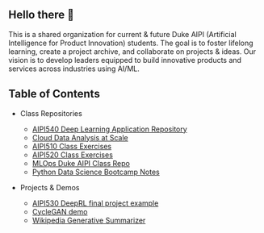 ## Hello there 👋

This is a shared organization for current & future Duke AIPI (Artificial Intelligence for Product Innovation) students. 
The goal is to foster lifelong learning, create a project archive, and collaborate on projects & ideas. 
Our vision is to develop leaders equipped to build innovative products and services across industries using AI/ML.

Table of Contents
------------------------

* Class Repositories
  * [AIPI540 Deep Learning Application Repository][540Repo]
  * [Cloud Data Analysis at Scale][CDASRepo]
  * [AIPI510 Class Exercises][510Repo]
  * [AIPI520 Class Exercises][520Repo]
  * [MLOps Duke AIPI Class Repo][MLOpsRepo]
  * [Python Data Science Bootcamp Notes][PDSBRepo]
 
* Projects & Demos
  * [AIPI530 DeepRL final project example][OfflineRLRepo]
  * [CycleGAN demo][CycleGANDemoRepo]
  * [Wikipedia Generative Summarizer][WikiSumRepo]


[540Repo]: https://github.com/DukeAIPI/AIPI540-Deep-Learning-Applications
[510Repo]: https://github.com/DukeAIPI/AIPI510_class_exercises
[520Repo]: https://github.com/DukeAIPI/AIPI520_class_exercises
[CDASRepo]: https://github.com/DukeAIPI/cloud-data-analysis-at-scale
[OfflineRLRepo]: https://github.com/DukeAIPI/offlinerl
[CycleGANDemoRepo]: https://github.com/DukeAIPI/cycle-gan-demo
[PDSBRepo]: https://github.com/DukeAIPI/lecture-notes
[MLOpsRepo]: https://github.com/DukeAIPI/mlops-duke-aipi
[WikiSumRepo]: https://github.com/DukeAIPI/wiki-generative-summarization 

<!--

**Here are some ideas to get you started:**

🙋‍♀️ A short introduction - what is your organization all about?
🌈 Contribution guidelines - how can the community get involved?
👩‍💻 Useful resources - where can the community find your docs? Is there anything else the community should know?
🍿 Fun facts - what does your team eat for breakfast?
🧙 Remember, you can do mighty things with the power of [Markdown](https://docs.github.com/github/writing-on-github/getting-started-with-writing-and-formatting-on-github/basic-writing-and-formatting-syntax)
-->
